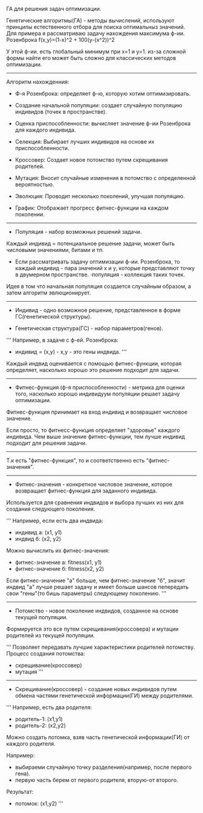 ГА для решения задач оптимизации. 

Генетические алгоритмы(ГА) - методы вычислений, используют принципы естественного отбора для поиска оптимальныз значений. 
Для примера я рассматриваю задачу нахождения максимума ф-ии. Розенброка f(x,y)=(1-x)^2 + 100(y-(x^2))^2

У этой ф-ии. есть глобальный минимум при х=1 и у=1. из-за сложной формы найти его может быть сложно для классических методов оптимизации.

-----------------------------------------------------------------------------

Алгоритм нахожденния:

- Ф-я Розенброка: определяет ф-ю, которую хотим оптимизировать.

- Создание начальной популяции: создает случайную популяцию индивидов (точек в пространстве).

- Оценка приспособленности: вычисляет значение ф-ии Розенброка для каждого индивида.

- Селекция: Выбирает лучших индивидов на основе их приспособленности.

- Кроссовер: Создает новое потомство путем скрещивания родителей.

- Мутация: Вносит случайные изменения в потомство с определенной вероятностью.

- Эволюция: Проводит несколько поколений, улучшая популяцию.

- График: Отображает прогресс фитнес-функции на каждом поколении.

-----------------------------------------------------------------------------

- Популяция - набор возможных решений задачи.

Каждый индивид = потенциальное решение задачи, может быть числовыми значениями, битами и тп.

- Если рассматривать задачу оптимизации ф-ии. Розенброка, то каждый индивид - пара значений х и у, которые представляют точку в двумерном пространстве.
·популяция - коллекция таких точек.

Идея в том что начальная популяция создается случайным образом, а затем алгоритм эвлюционирует.

-----------------------------------------------------------------------------

- Индивид - одно возможное решение, представленное в форме ГС(генетической структуры).

- Генетическая структура(ГС) - набор параметров(генов).

'''
Например, в задаче с ф-ей. Розенброка:
- индивид = (x,y) - х,у - это гены индвида.
'''

Каждый индвид оценивается с помощью фитнес-функции, которая  определяет, насколько хорошо это решение подходит для задачи.

-----------------------------------------------------------------------------

- Фитнес-функция (ф-я приспособленности) - метрика для оценки того, насколько хорошо индивидуум популяции решает задачу оптимизации.

Фитнес-функция принимает на вход индивид и возвращает числовое значение.

Если просто, то фитнесс-функция определяет "здоровье" каждого индивида. Чем выше значение фитнес-функции, тем лучше индивид подходит для решения задачи.

-----------------------------------------------------------------------------

Т.к есть "фитнес-функция", то и соответственно есть "фитнес-значения".

-----------------------------------------------------------------------------

- Фитнес-значения - конкретное числовое значение, которое возвращает фитнес-функция для заданного индивида.

Используется для сравнения индвидов и выбора лучших из них для создания следующего поколения. 

'''
Например, если есть два индвида: 
- индивид а: (х1, у1)
- индвид б: (х2, у2)
  
Можно вычислить их фитнес-значения: 
- фитнес-значение а: fitness(x1, y1)
- фитнес-значение б: fitness(x2, y2)

Если фитнес-значение "а" больше, чем фитнес-значение "б", значит индвид "а" лучше решает задачу и имеет больше шансов пепередать свои "гены"(то бишь параметры) следующему поколению.
'''

-----------------------------------------------------------------------------

- Потомство - новое поколение индвидов, созданное на основе текущей популяции.

Формируется это все путем скрещивания(кроссовера) и мутации родителей из текущей популяции.

'''
Позволяет передавать лучшие характеристики родителей потомству.
Процесс создания потомства:
- скрещивание(кроссовер)
- мутация
 '''

-----------------------------------------------------------------------------

- Скрещивание(кроссовер) - создание новых индивидов путем обмена частями генетической информации(ГИ) между родителями.

'''
Например, есть два родителя:
- родитель-1: (x1,y1)
- родитель-2: (x2,y2)

Можно создать потомка, взяв часть генетической информации(ГИ) от каждого родителя.

Например:
- выбираеми случайную точку разделения(например, после первого гена).
- первую часть берем от первого родителя, вторую-от второго.

Результат:
- потомок: (x1,y2)
'''

